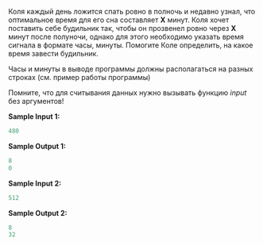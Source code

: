 Коля каждый день ложится спать ровно в полночь и недавно узнал, что оптимальное время для его сна составляет **X** минут. Коля хочет поставить себе будильник так, чтобы он прозвенел ровно через **X** минут после полуночи, однако для этого необходимо указать время сигнала в формате часы, минуты. Помогите Коле определить, на какое время завести будильник.

Часы и минуты в выводе программы должны располагаться на разных строках (см. пример работы программы)

Помните, что для считывания данных нужно вызывать функцию *input* без аргументов!

**Sample Input 1:**

```python
480
```

**Sample Output 1:**

```python
8
0
```

**Sample Input 2:**

```python
512
```

**Sample Output 2:**

```python
8
32
```

